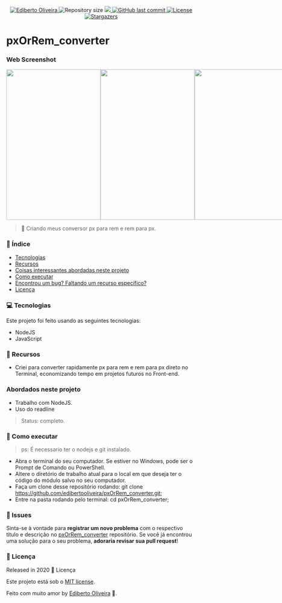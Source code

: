 
<p align="center">	
<a href="https://www.linkedin.com/in/ediberto-b-oliveira-872926178/">
  <img alt="Ediberto Oliveira" src="https://img.shields.io/badge/Author-Ediberto%20Oliveira-blue" />
  </a>
  <img alt="Repository size" src="https://img.shields.io/github/repo-size/edibertooliveira/pxOrRem_converter?color=blue">

  <a aria-label="Completed" href="https://edibertooliveira.github.io/pxOrRem_converter">
    <img src="https://img.shields.io/badge/Project-pxOrRem_converter-blue"></img>
  </a>
  <a href="https://github.com/edibertooliveira/pxOrRem_converter/commits/master">
    <img alt="GitHub last commit" src="https://img.shields.io/github/last-commit/edibertooliveira/pxOrRem_converter?color=blue">
  </a> 

  <a href="https://github.com/edibertooliveira/pxOrRem_converter/master/LICENSE">
    <img alt="License" src="https://img.shields.io/badge/license-MIT-blue">
  </a>
  
   <a href="https://github.com/edibertooliveira/pxOrRem_converter/stargazers">
    <img alt="Stargazers" src="https://img.shields.io/github/stars/edibertooliveira/pxOrRem_converter?color=blue">
  </a>
</p>

# pxOrRem_converter

### Web Screenshot

<div align="center" style="display: flex; flex-direction: 'row'; align-items: 'center';">
   <img src="./.github/Screenshot_1.png" width="250px" height="400px">
   <img src="./.github/Screenshot_2.png" width="250px" height="400px">
   <img src="./.github/Screenshot_3.png" width="250px" height="400px">
</div>

> :rocket: Criando meus conversor px para rem e rem para px.
### :pushpin: Índice

* [Tecnologias](#computer-Tecnologias)
* [Recursos](#rocket-Recursos)
* [Coisas interessantes abordadas neste projeto](#Abordados-neste-projeto)
* [Como executar](#construction_worker-Como-executar)
* [Encontrou um bug? Faltando um recurso específico?](#bug-issues)
* [Licença](#closed_book-licença)

### :computer: Tecnologias
Este projeto foi feito usando as seguintes tecnologias:
<ul>
  <li>NodeJS</li><li>JavaScript</li>
</ul>

### :rocket: Recursos
<ul>
   <li>Criei para converter rapidamente px para rem e rem para px direto no Terminal, economizando tempo em projetos futuros no Front-end.</li>
</ul>

### Abordados neste projeto
<ul>
  <li>Trabalho com NodeJS.</li><li>Uso do readline</li>
</ul>

> Status: completo.

### :construction_worker: Como executar

> ps: É necessario ter o nodejs e git instalado.
* Abra o terminal do seu computador. Se estiver no Windows, pode ser o Prompt de Comando ou PowerShell.
* Altere o diretório de trabalho atual para o local em que deseja ter o código do módulo salvo no seu computador. 
* Faça um clone desse repositório rodando: git clone https://github.com/edibertooliveira/pxOrRem_converter.git; 
* Entre na pasta rodando pelo terminal: cd pxOrRem_converter;

### :bug: Issues
Sinta-se à vontade para **registrar um novo problema** com o respectivo título e descrição no [pxOrRem_converter](https://github.com/edibertooliveira/pxOrRem_converter/issues) repositório. Se você já encontrou uma solução para o seu problema, **adoraria revisar sua pull request**!

### :closed_book: Licença
Released in 2020 :closed_book: Licença

Este projeto está sob o [MIT license](https://github.com/edibertooliveira/pxOrRem_converter/master/LICENSE).

Feito com muito amor by [Ediberto Oliveira](https://github.com/edibertooliveira/) 🚀.


